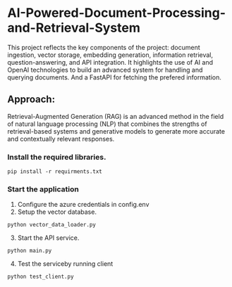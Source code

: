 # AI-Powered-Document-Processing-and-Retrieval-System
This project reflects the key components of the project: document ingestion, vector storage, embedding generation, information retrieval, question-answering, and API integration. It highlights the use of AI and OpenAI technologies to build an advanced system for handling and querying documents. And a FastAPI for fetching the prefered information.

## Approach:  
Retrieval-Augmented Generation (RAG) is an advanced method in the field of natural language processing (NLP) that combines the strengths of retrieval-based systems and generative models to generate more accurate and contextually relevant responses.  


### Install the required libraries.
```
pip install -r requirments.txt
```

### Start the application
1. Configure the azure credentials in config.env
2. Setup the vector database.
```
python vector_data_loader.py
```
3. Start the API service.
```
python main.py
```
4. Test the serviceby running client
```
python test_client.py
```